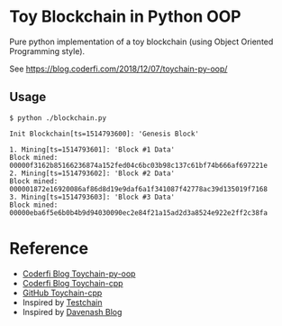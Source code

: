 # Toy Blockchain in Python OOP

Pure python implementation of a toy blockchain (using Object Oriented Programming style).

See https://blog.coderfi.com/2018/12/07/toychain-py-oop/

## Usage

    $ python ./blockchain.py

    Init Blockchain[ts=1514793600]: 'Genesis Block'

    1. Mining[ts=1514793601]: 'Block #1 Data'
    Block mined: 00000f3162b85166236874a152fed04c6bc03b98c137c61bf74b666af697221e
    2. Mining[ts=1514793602]: 'Block #2 Data'
    Block mined: 000001872e16920086af86d8d19e9daf6a1f341087f42778ac39d135019f7168
    3. Mining[ts=1514793603]: 'Block #3 Data'
    Block mined: 00000eba6f5e6b0b4b9d94030090ec2e84f21a15ad2d3a8524e922e2ff2c38fa

# Reference

* [Coderfi Blog Toychain-py-oop](https://blog.coderfi.com/2018/12/07/toychain-py-oop/)
* [Coderfi Blog Toychain-cpp](https://blog.coderfi.com/2018/12/07/toychain-cpp/)
* [GitHub Toychain-cpp](https://github.com/coderfi/toychain-cpp)
* Inspired by [Testchain](https://github.com/teaandcode/TestChain)
* Inspired by [Davenash Blog](https://davenash.com/2017/10/build-a-blockchain-with-c/)
